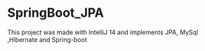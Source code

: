 # SpringBoot_JPA

This project was made with IntelliJ 14 and implements JPA, MySql ,Hibernate and Spring-boot
